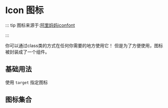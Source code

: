 # Icon 图标
::: tip
图标来源于:[阿里妈妈iconfont](https://www.iconfont.cn/manage/index?spm=a313x.7781069.1998910419.23&manage_type=myprojects&projectId=4078839&keyword=&project_type=&page=)

:::

你可以通过class类的方式在任何你需要的地方使用它！  但是为了方便使用，图标被封装成了一个组件。


## 基础用法

使用 `target` 指定图标

<demo
src="./src/basic.vue"
title="你也可以在元素class中加上 'iconfont'  'sss-${target}' 两个类名来使用图标"
/>

## 图标集合

<icon-list/>
